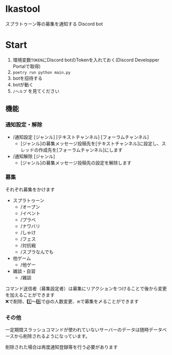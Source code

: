 # Ikastool
スプラトゥーン等の募集を通知する Discord bot  

# Start
1. 環境変数`TOKEN`にDiscord botのTokenを入れておく(Discord Developper Portalで取得)
2. `poetry run python main.py`
3. botを招待する
4. botが動く
5. `/へルプ` を見てください

## 機能
### 通知設定・解除
- /通知設定 [ジャンル] [テキストチャンネル] [フォーラムチャンネル]
  - [ジャンル]の募集メッセージ投稿先を[テキストチャンネル]に設定し、スレッドの作成先を[フォーラムチャンネル]にします
- /通知解除 [ジャンル]
  - [ジャンル]の募集メッセージ投稿先の設定を解除します

### 募集
それぞれ募集をかけます
- スプラトゥーン
  - /オープン
  - /イベント
  - /プラべ
  - /ナワバリ
  - /しゃけ
  - /フェス
  - /対抗戦
  - /スプラなんでも
- 他ゲーム
  - /他ゲー
- 雑談・自習
  - /雑談

コマンド送信者（募集設定者）は募集にリアクションをつけることで後から変更を加えることができます  
:x:で削除、:one:～:nine:で@の人数変更、:end:で募集を〆ることができます

### その他
一定期間スラッシュコマンドが使われていないサーバーのデータは随時データベースから削除されるようになっています。

削除された場合は再度通知登録等を行う必要があります
